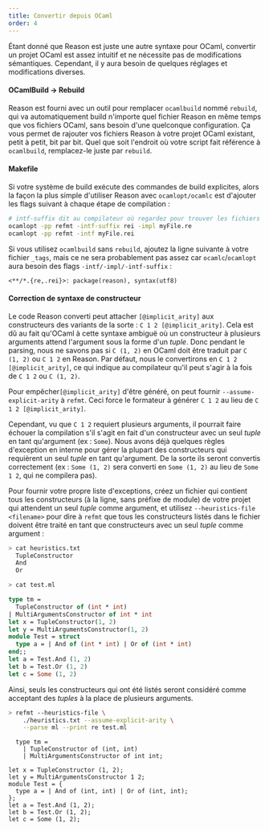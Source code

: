 ```yaml
---
title: Convertir depuis OCaml
order: 4
---
```


Étant donné que Reason est juste une autre syntaxe pour OCaml, convertir un projet OCaml est assez intuitif et ne nécessite pas de modifications sémantiques. Cependant, il y aura besoin de quelques réglages et modifications diverses.

#### OCamlBuild -> Rebuild
Reason est fourni avec un outil pour remplacer `ocamlbuild` nommé `rebuild`, qui va automatiquement build n'importe quel fichier Reason en même temps que vos fichiers OCaml, sans besoin d'une quelconque configuration. Ça vous permet de rajouter vos fichiers Reason à votre projet OCaml existant, petit à petit, bit par bit. Quel que soit l'endroit où votre script fait référence à `ocamlbuild`, remplacez-le juste par `rebuild`.

#### Makefile
Si votre système de build exécute des commandes de build explicites, alors la façon la plus simple d'utiliser Reason avec `ocamlopt/ocamlc` est d'ajouter les flags suivant à chaque étape de compilation :

```sh
# intf-suffix dit au compilateur où regardez pour trouver les fichiers d'interface correspondants
ocamlopt -pp refmt -intf-suffix rei -impl myFile.re
ocamlopt -pp refmt -intf myFile.rei
```

Si vous utilisez `ocamlbuild` sans `rebuild`, ajoutez la ligne suivante à votre fichier
`_tags`, mais ce ne sera probablement pas assez car `ocamlc`/`ocamlopt` aura besoin des flags `-intf/-impl/-intf-suffix` :

```
<**/*.{re,.rei}>: package(reason), syntax(utf8)
```

#### Correction de syntaxe de constructeur

Le code Reason converti peut attacher `[@implicit_arity]` aux constructeurs des variants de la sorte : `C 1 2 [@implicit_arity]`. Cela est dû au fait qu'OCaml à cette syntaxe ambiguë où un constructeur à plusieurs arguments attend l'argument sous la forme d'un *tuple*. Donc pendant le parsing, nous ne savons pas si `C (1, 2)` en OCaml doit être traduit par `C (1, 2)` ou `C 1 2` en Reason.
Par défaut, nous le convertirons en `C 1 2 [@implicit_arity]`, ce qui indique au compilateur qu'il peut s'agir à la fois de `C 1 2` ou `C (1, 2)`.

Pour empêcher`[@implicit_arity]` d'être généré, on peut fournir `--assume-explicit-arity`
à `refmt`. Ceci force le formateur à générer `C 1 2` au lieu de `C 1 2 [@implicit_arity]`.

Cependant, vu que `C 1 2` requiert plusieurs arguments, il pourrait faire échouer la compilation s'il s'agit en fait d'un constructeur avec un seul *tuple* en tant qu'argument (ex : `Some`).
Nous avons déjà quelques règles d'exception en interne pour gérer la plupart des constructeurs qui requièrent un seul *tuple* en tant qu'argument. De la sorte ils seront convertis correctement (ex : `Some (1, 2)` sera converti en `Some (1, 2)` au lieu de `Some 1 2`, qui ne compilera pas).

Pour fournir votre propre liste d'exceptions, créez un fichier qui contient tous les constructeurs (à la ligne, sans préfixe de module) de votre projet qui attendent un seul *tuple* comme argument, et utilisez `--heuristics-file <filename>` pour dire à `refmt` que tous les constructeurs listés dans le fichier doivent être traité en tant que constructeurs avec un seul *tuple* comme argument :

```sh
> cat heuristics.txt
  TupleConstructor
  And
  Or
```

```sh
> cat test.ml
```

```ocaml
type tm =
  TupleConstructor of (int * int)
| MultiArgumentsConstructor of int * int
let x = TupleConstructor(1, 2)
let y = MultiArgumentsConstructor(1, 2)
module Test = struct
  type a = | And of (int * int) | Or of (int * int)
end;;
let a = Test.And (1, 2)
let b = Test.Or (1, 2)
let c = Some (1, 2)
```

Ainsi, seuls les constructeurs qui ont été listés seront considéré comme acceptant des *tuples* à la place de plusieurs arguments.

```sh
> refmt --heuristics-file \
    ./heuristics.txt --assume-explicit-arity \
    --parse ml --print re test.ml
```


```reason
  type tm =
    | TupleConstructor of (int, int)
    | MultiArgumentsConstructor of int int;

let x = TupleConstructor (1, 2);
let y = MultiArgumentsConstructor 1 2;
module Test = {
  type a = | And of (int, int) | Or of (int, int);
};
let a = Test.And (1, 2);
let b = Test.Or (1, 2);
let c = Some (1, 2);
```
